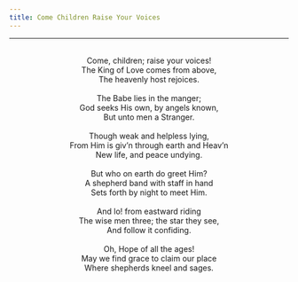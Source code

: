 ```yaml
---
title: Come Children Raise Your Voices
---
```


---
<center>
<br/>
Come, children; raise your voices!<br/>
The King of Love comes from above,<br/>
The heavenly host rejoices.<br/>
<br/>
The Babe lies in the manger;<br/>
God seeks His own, by angels known,<br/>
But unto men a Stranger.<br/>
<br/>
Though weak and helpless lying,<br/>
From Him is giv’n through earth and Heav’n<br/>
New life, and peace undying.<br/>
<br/>
But who on earth do greet Him?<br/>
A shepherd band with staff in hand<br/>
Sets forth by night to meet Him.<br/>
<br/>
And lo! from eastward riding<br/>
The wise men three; the star they see,<br/>
And follow it confiding.<br/>
<br/>
Oh, Hope of all the ages!<br/>
May we find grace to claim our place<br/>
Where shepherds kneel and sages.<br/>

</center>